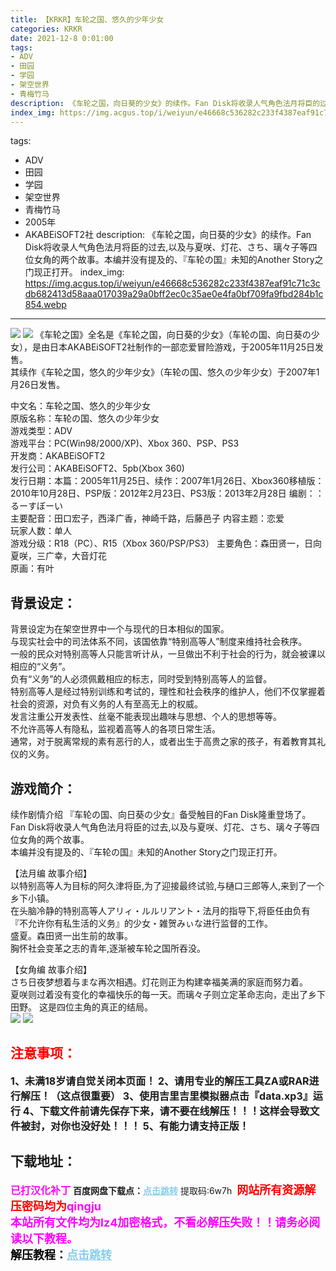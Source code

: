 ```yaml
---
title: 【KRKR】车轮之国、悠久的少年少女
categories: KRKR
date: 2021-12-8 0:01:00
tags:
- ADV
- 田园
- 学园
- 架空世界
- 青梅竹马
description: 《车轮之国，向日葵的少女》的续作。Fan Disk将收录人气角色法月将臣的过去,以及与夏咲、灯花、さち、璃々子等四位女角的两个故事。本编并没有提及的、『车轮の国』未知的Another Story之门现正打开。
index_img: https://img.acgus.top/i/weiyun/e46668c536282c233f4387eaf91c71c3cdb682413d58aaa017039a29a0bff2ec0c35ae0e4fa0bf709fa9fbd284b1c854.webp
---
```

tags:
- ADV
- 田园
- 学园
- 架空世界
- 青梅竹马
- 2005年
- AKABEiSOFT2社
description: 《车轮之国，向日葵的少女》的续作。Fan Disk将收录人气角色法月将臣的过去,以及与夏咲、灯花、さち、璃々子等四位女角的两个故事。本编并没有提及的、『车轮の国』未知的Another Story之门现正打开。
index_img: https://img.acgus.top/i/weiyun/e46668c536282c233f4387eaf91c71c3cdb682413d58aaa017039a29a0bff2ec0c35ae0e4fa0bf709fa9fbd284b1c854.webp
---
![](https://img.acgus.top/i/weiyun/e46668c536282c233f4387eaf91c71c3cdb682413d58aaa017039a29a0bff2ec0c35ae0e4fa0bf709fa9fbd284b1c854.webp)
![](https://img.acgus.top/i/weiyun/280826a7e97099a45c068acbc39e9de0e5fc7a8553018f873646b5b38690cefc09556992127c6aa038d1c0c425f79e58.webp)
《车轮之国》全名是《车轮之国，向日葵的少女》（车轮の国、向日葵の少女），是由日本AKABEiSOFT2社制作的一部恋爱冒险游戏，于2005年11月25日发售。     
其续作《车轮之国，悠久的少年少女》（车轮の国、悠久の少年少女）于2007年1月26日发售。     

中文名：车轮之国、悠久的少年少女     
原版名称：车轮の国、悠久の少年少女     
游戏类型：ADV     
游戏平台：PC(Win98/2000/XP)、Xbox 360、PSP、PS3     
开发商：AKABEiSOFT2     
发行公司：AKABEiSOFT2、5pb(Xbox 360)     
发行日期：本篇：2005年11月25日、续作：2007年1月26日、Xbox360移植版：2010年10月28日、PSP版：2012年2月23日、PS3版：2013年2月28日
编剧：：るーすぼーい     
主要配音：田口宏子，西泽广香，神崎千路，后藤邑子
内容主题：恋爱     
玩家人数：单人     
游戏分级：R18（PC）、R15（Xbox 360/PSP/PS3）
主要角色：森田贤一，日向夏咲，三广幸，大音灯花     
原画：有叶     

## **背景设定：**
背景设定为在架空世界中一个与现代的日本相似的国家。     
与现实社会中的司法体系不同，该国依靠“特别高等人”制度来维持社会秩序。     
一般的民众对特别高等人只能言听计从，一旦做出不利于社会的行为，就会被课以相应的“义务”。     
负有“义务”的人必须佩戴相应的标志，同时受到特别高等人的监督。     
特别高等人是经过特别训练和考试的，理性和社会秩序的维护人，他们不仅掌握着社会的资源，对负有义务的人有至高无上的权威。     
发言注重公开发表性、丝毫不能表现出趣味与思想、个人的思想等等。     
不允许高等人有隐私，监视着高等人的各项日常生活。     
通常，对于脱离常规的素有恶行的人，或者出生于高贵之家的孩子，有着教育其礼仪的义务。     

## 游戏简介：
续作剧情介绍
『车轮の国、向日葵の少女』备受触目的Fan Disk隆重登场了。          
Fan Disk将收录人气角色法月将臣的过去,以及与夏咲、灯花、さち、璃々子等四位女角的两个故事。          
本编并没有提及的、『车轮の国』未知的Another Story之门现正打开。     

【法月编 故事介绍】     
以特别高等人为目标的阿久津将臣,为了迎接最终试验,与樋口三郎等人,来到了一个乡下小镇。     
在头脑冷静的特别高等人アリィ・ルルリアント・法月的指导下,将臣任由负有『不允许你有私生活的义务』的少女・雑贺みぃな进行监督的工作。     
盛夏。森田贤一出生前的故事。     
胸怀社会变革之志的青年,逐渐被车轮之国所吞没。     
     
【女角编 故事介绍】     
さち日夜梦想着与まな再次相遇。灯花则正为构建幸福美满的家庭而努力着。     
夏咲则过着没有变化的幸福快乐的每一天。而璃々子则立定革命志向，走出了乡下田野。
这是四位主角的真正的结局。     
![](https://img.acgus.top/i/weiyun/f91b81582b39890d78ee16d0ab9bb5e08fd239a44a4ca7ab561e530a4055cb07c051438daaf62aeba0ad90f8e9566a3a.webp)
![](https://img.acgus.top/i/weiyun/793ed56ffeab67b60178c0ecc3400cdc556d27b4f57d5023b5c7a91f024d68095a2d158baa29a2e30c1a2b328ccfb419.webp)





## <font color=#FF0000 >注意事项：</font>
<font size=3><b>1、未满18岁请自觉关闭本页面！
2、请用专业的解压工具ZA或RAR进行解压！（这点很重要）
3、使用吉里吉里模拟器点击『data.xp3』运行
4、下载文件前请先保存下来，请不要在线解压！！！这样会导致文件被封，对你也没好处！！！
5、有能力请支持正版！</b></font>

## 下载地址：
<font color=#FF00FF size=3>**已打汉化补丁**</font>
<b>百度网盘下载点：</b><a href="https://pan.baidu.com/s/14uTSthZCN5SnfBeE9Iy8Vw?pwd=6w7h" style="color: #87CEEB;"><b>点击跳转</b></a> 提取码:6w7h
<a style="padding: 0" href="https://post.qingju.org/AD/"><img style="max-width:100%" src="https://img.acgus.top/i/2024/07/478f689b8021d8d499ab43d21acf137a.gif" alt=""></a>
<b><font color=#FF0000 size=4>网站所有资源解压密码均为</b></font><b><font color=#FF00FF size=4>qingju</font><font color=#FF0000 ></font></b><br><b><font color=#FF00FF size=4>本站所有文件均为lz4加密格式，不看必解压失败！！请务必阅读以下教程。</b></font><br><b><font color=#000 size=4>解压教程：</b><a href="https://post.qingju.org/tutorial/000/" style="color: #87CEEB;"><b>点击跳转</b></a>